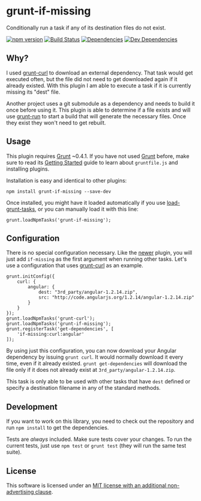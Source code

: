 grunt-if-missing
================

Conditionally run a task if any of its destination files do not exist.

[![npm version][npm-badge]][npm-link]
[![Build Status][travis-badge]][travis-link]
[![Dependencies][dependencies-badge]][dependencies-link]
[![Dev Dependencies][devdependencies-badge]][devdependencies-link]


Why?
----

I used [grunt-curl] to download an external dependency.  That task would get executed often, but the file did not need to get downloaded again if it already existed.  With this plugin I am able to execute a task if it is currently missing its "dest" file.

Another project uses a git submodule as a dependency and needs to build it once before using it.  This plugin is able to determine if a file exists and will use [grunt-run] to start a build that will generate the necessary files.  Once they exist they won't need to get rebuilt.


Usage
-----

This plugin requires [Grunt] ~0.4.1.  If you have not used [Grunt] before, make sure to read its [Getting Started](http://gruntjs.com/getting-started) guide to learn about `gruntfile.js` and installing plugins.

Installation is easy and identical to other plugins:

    npm install grunt-if-missing --save-dev

Once installed, you might have it loaded automatically if you use [load-grunt-tasks], or you can manually load it with this line:

    grunt.loadNpmTasks('grunt-if-missing');


Configuration
-------------

There is no special configuration necessary.  Like the [newer] plugin, you will just add `if-missing` as the first argument when running other tasks.  Let's use a configuration that uses [grunt-curl] as an example.

    grunt.initConfig({
        curl: {
            angular: {
                dest: "3rd_party/angular-1.2.14.zip",
                src: "http://code.angularjs.org/1.2.14/angular-1.2.14.zip"
            }
        }
    });
    grunt.loadNpmTasks('grunt-curl');
    grunt.loadNpmTasks('grunt-if-missing');
    grunt.registerTask('get-dependencies', [
        'if-missing:curl:angular'
    ]);

By using just this configuration, you can now download your Angular dependency by issuing `grunt curl`.  It would normally download it every time, even if it already existed.  `grunt get-dependencies` will download the file only if it does not already exist at `3rd_party/angular-1.2.14.zip`.

This task is only able to be used with other tasks that have `dest` defined or specify a destination filename in any of the standard methods.


Development
-----------

If you want to work on this library, you need to check out the repository and run `npm install` to get the dependencies.

Tests are *always* included.  Make sure tests cover your changes.  To run the current tests, just use `npm test` or `grunt test` (they will run the same test suite).


License
-------

This software is licensed under an [MIT license with an additional non-advertising clause](LICENSE.md).


[dependencies-badge]: https://img.shields.io/david/tests-always-included/grunt-if-missing.svg
[dependencies-link]: https://david-dm.org/tests-always-included/grunt-if-missing
[devdependencies-badge]: https://img.shields.io/david/dev/tests-always-included/grunt-if-missing.svg
[devdependencies-link]: https://david-dm.org/tests-always-included/grunt-if-missing#info=devDependencies
[grunt-curl]: https://github.com/twolfson/grunt-curl
[grunt]: http://gruntjs.com/
[grunt-run]: https://github.com/spenceralger/grunt-run
[load-grunt-tasks]: https://github.com/sindresorhus/load-grunt-tasks
[newer]: https://github.com/tschaub/grunt-newer
[npm-badge]: https://img.shields.io/npm/v/grunt-if-missing.svg
[npm-link]: https://npmjs.org/package/grunt-if-missing
[travis-badge]: https://img.shields.io/travis/tests-always-included/grunt-if-missing/master.svg
[travis-link]: http://travis-ci.org/tests-always-included/grunt-if-missing
